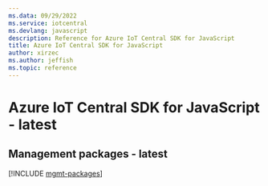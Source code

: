 ```yaml
---
ms.data: 09/29/2022
ms.service: iotcentral
ms.devlang: javascript
description: Reference for Azure IoT Central SDK for JavaScript
title: Azure IoT Central SDK for JavaScript
author: xirzec
ms.author: jeffish
ms.topic: reference
---
```

# Azure IoT Central SDK for JavaScript - latest

## Management packages - latest
[!INCLUDE [mgmt-packages](iot-central-mgmt-index.md)]